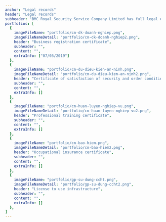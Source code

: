 ```yaml
---
anchor: "Legal records"
header: "Legal records"
subheader: "BMC Royal Security Service Company Limited has full legal documents."
portfolios: [
  {
    imageFileName: "portfolio/cn-dk-doanh-nghiep.png",
    imageFileNameDetail: "portfolio/cn-dk-doanh-nghiep2.png",
    header: "Business registration certificate",
    subheader: "",
    content: "",
    extraInfo: ["07/05/2019"]
  },
  {
    imageFileName: "portfolio/cn-du-dieu-kien-an-ninh.png",
    imageFileNameDetail: "portfolio/cn-du-dieu-kien-an-ninh2.png",
    header: "Certificate of satisfaction of security and order conditions",
    subheader: "",
    content: "",
    extraInfo: []
  },
  {
    imageFileName: "portfolio/cn-huan-luyen-nghiep-vu.png",
    imageFileNameDetail: "portfolio/cn-huan-luyen-nghiep-vu2.png",
    header: "Professional training certificate",
    subheader: "",
    content: "",
    extraInfo: []
  },
  {
    imageFileName: "portfolio/cn-bao-hiem.png",
    imageFileNameDetail: "portfolio/cn-bao-hiem2.png",
    header: "Occupational insurance certificate",
    subheader: "",
    content: "",
    extraInfo: []
  },
  {
    imageFileName: "portfolio/gp-su-dung-ccht.png",
    imageFileNameDetail: "portfolio/gp-su-dung-ccht2.png",
    header: "License to use infrastructure",
    subheader: "",
    content: "",
    extraInfo: []
  },
]
---
```

